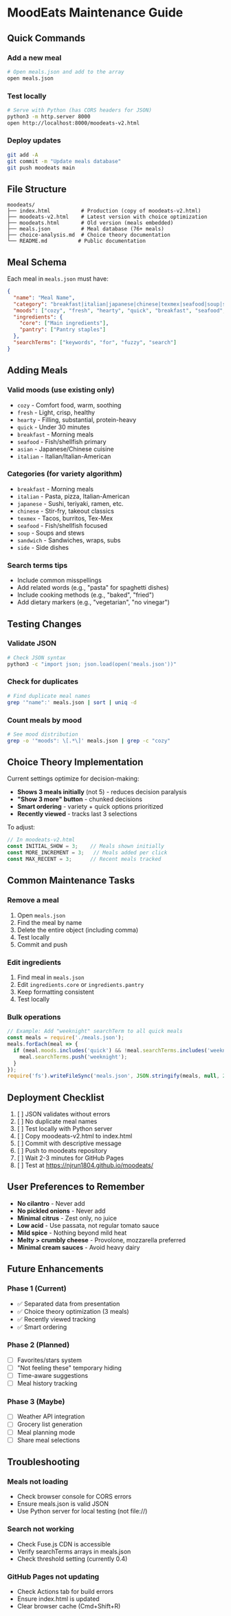 # MoodEats Maintenance Guide

## Quick Commands

### Add a new meal
```bash
# Open meals.json and add to the array
open meals.json
```

### Test locally
```bash
# Serve with Python (has CORS headers for JSON)
python3 -m http.server 8000
open http://localhost:8000/moodeats-v2.html
```

### Deploy updates
```bash
git add -A
git commit -m "Update meals database"
git push moodeats main
```

## File Structure
```
moodeats/
├── index.html          # Production (copy of moodeats-v2.html)
├── moodeats-v2.html    # Latest version with choice optimization
├── moodeats.html       # Old version (meals embedded)
├── meals.json          # Meal database (76+ meals)
├── choice-analysis.md  # Choice theory documentation
└── README.md          # Public documentation
```

## Meal Schema
Each meal in `meals.json` must have:
```json
{
  "name": "Meal Name",
  "category": "breakfast|italian|japanese|chinese|texmex|seafood|soup|sandwich|side",
  "moods": ["cozy", "fresh", "hearty", "quick", "breakfast", "seafood", "asian", "italian"],
  "ingredients": {
    "core": ["Main ingredients"],
    "pantry": ["Pantry staples"]
  },
  "searchTerms": ["keywords", "for", "fuzzy", "search"]
}
```

## Adding Meals

### Valid moods (use existing only)
- `cozy` - Comfort food, warm, soothing
- `fresh` - Light, crisp, healthy
- `hearty` - Filling, substantial, protein-heavy
- `quick` - Under 30 minutes
- `breakfast` - Morning meals
- `seafood` - Fish/shellfish primary
- `asian` - Japanese/Chinese cuisine
- `italian` - Italian/Italian-American

### Categories (for variety algorithm)
- `breakfast` - Morning meals
- `italian` - Pasta, pizza, Italian-American
- `japanese` - Sushi, teriyaki, ramen, etc.
- `chinese` - Stir-fry, takeout classics
- `texmex` - Tacos, burritos, Tex-Mex
- `seafood` - Fish/shellfish focused
- `soup` - Soups and stews
- `sandwich` - Sandwiches, wraps, subs
- `side` - Side dishes

### Search terms tips
- Include common misspellings
- Add related words (e.g., "pasta" for spaghetti dishes)
- Include cooking methods (e.g., "baked", "fried")
- Add dietary markers (e.g., "vegetarian", "no vinegar")

## Testing Changes

### Validate JSON
```bash
# Check JSON syntax
python3 -c "import json; json.load(open('meals.json'))"
```

### Check for duplicates
```bash
# Find duplicate meal names
grep '"name":' meals.json | sort | uniq -d
```

### Count meals by mood
```bash
# See mood distribution
grep -o '"moods": \[.*\]' meals.json | grep -c "cozy"
```

## Choice Theory Implementation

Current settings optimize for decision-making:
- **Shows 3 meals initially** (not 5) - reduces decision paralysis
- **"Show 3 more" button** - chunked decisions
- **Smart ordering** - variety + quick options prioritized
- **Recently viewed** - tracks last 3 selections

To adjust:
```javascript
// In moodeats-v2.html
const INITIAL_SHOW = 3;    // Meals shown initially
const MORE_INCREMENT = 3;   // Meals added per click
const MAX_RECENT = 3;      // Recent meals tracked
```

## Common Maintenance Tasks

### Remove a meal
1. Open `meals.json`
2. Find the meal by name
3. Delete the entire object (including comma)
4. Test locally
5. Commit and push

### Edit ingredients
1. Find meal in `meals.json`
2. Edit `ingredients.core` or `ingredients.pantry`
3. Keep formatting consistent
4. Test locally

### Bulk operations
```javascript
// Example: Add "weeknight" searchTerm to all quick meals
const meals = require('./meals.json');
meals.forEach(meal => {
  if (meal.moods.includes('quick') && !meal.searchTerms.includes('weeknight')) {
    meal.searchTerms.push('weeknight');
  }
});
require('fs').writeFileSync('meals.json', JSON.stringify(meals, null, 2));
```

## Deployment Checklist

1. [ ] JSON validates without errors
2. [ ] No duplicate meal names
3. [ ] Test locally with Python server
4. [ ] Copy moodeats-v2.html to index.html
5. [ ] Commit with descriptive message
6. [ ] Push to moodeats repository
7. [ ] Wait 2-3 minutes for GitHub Pages
8. [ ] Test at https://njrun1804.github.io/moodeats/

## User Preferences to Remember

- **No cilantro** - Never add
- **No pickled onions** - Never add
- **Minimal citrus** - Zest only, no juice
- **Low acid** - Use passata, not regular tomato sauce
- **Mild spice** - Nothing beyond mild heat
- **Melty > crumbly cheese** - Provolone, mozzarella preferred
- **Minimal cream sauces** - Avoid heavy dairy

## Future Enhancements

### Phase 1 (Current)
- ✅ Separated data from presentation
- ✅ Choice theory optimization (3 meals)
- ✅ Recently viewed tracking
- ✅ Smart ordering

### Phase 2 (Planned)
- [ ] Favorites/stars system
- [ ] "Not feeling these" temporary hiding
- [ ] Time-aware suggestions
- [ ] Meal history tracking

### Phase 3 (Maybe)
- [ ] Weather API integration
- [ ] Grocery list generation
- [ ] Meal planning mode
- [ ] Share meal selections

## Troubleshooting

### Meals not loading
- Check browser console for CORS errors
- Ensure meals.json is valid JSON
- Use Python server for local testing (not file://)

### Search not working
- Check Fuse.js CDN is accessible
- Verify searchTerms arrays in meals.json
- Check threshold setting (currently 0.4)

### GitHub Pages not updating
- Check Actions tab for build errors
- Ensure index.html is updated
- Clear browser cache (Cmd+Shift+R)